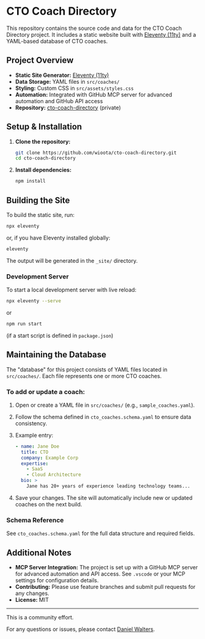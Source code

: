 # CTO Coach Directory

This repository contains the source code and data for the CTO Coach Directory project. It includes a static website built with [Eleventy (11ty)](https://www.11ty.dev/) and a YAML-based database of CTO coaches.

## Project Overview

- **Static Site Generator:** [Eleventy (11ty)](https://www.11ty.dev/)
- **Data Storage:** YAML files in `src/coaches/`
- **Styling:** Custom CSS in `src/assets/styles.css`
- **Automation:** Integrated with GitHub MCP server for advanced automation and GitHub API access
- **Repository:** [cto-coach-directory](https://github.com/wioota/cto-coach-directory) (private)

## Setup & Installation

1. **Clone the repository:**
   ```sh
   git clone https://github.com/wioota/cto-coach-directory.git
   cd cto-coach-directory
   ```

2. **Install dependencies:**
   ```sh
   npm install
   ```

## Building the Site

To build the static site, run:

```sh
npx eleventy
```
or, if you have Eleventy installed globally:
```sh
eleventy
```

The output will be generated in the `_site/` directory.

### Development Server

To start a local development server with live reload:

```sh
npx eleventy --serve
```
or
```sh
npm run start
```
(if a start script is defined in `package.json`)

## Maintaining the Database

The "database" for this project consists of YAML files located in `src/coaches/`. Each file represents one or more CTO coaches.

### To add or update a coach:

1. Open or create a YAML file in `src/coaches/` (e.g., `sample_coaches.yaml`).
2. Follow the schema defined in `cto_coaches.schema.yaml` to ensure data consistency.
3. Example entry:
   ```yaml
   - name: Jane Doe
     title: CTO
     company: Example Corp
     expertise:
       - SaaS
       - Cloud Architecture
     bio: >
       Jane has 20+ years of experience leading technology teams...
   ```

4. Save your changes. The site will automatically include new or updated coaches on the next build.

### Schema Reference

See `cto_coaches.schema.yaml` for the full data structure and required fields.

## Additional Notes

- **MCP Server Integration:** The project is set up with a GitHub MCP server for advanced automation and API access. See `.vscode` or your MCP settings for configuration details.
- **Contributing:** Please use feature branches and submit pull requests for any changes.
- **License:** MIT

---
This is a community effort. 

For any questions or issues, please contact [Daniel Walters](https://github.com/wioota).
